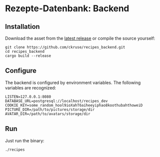 # Rezepte-Datenbank: Backend

## Installation

Download the asset from the [latest release](https://github.com/ckruse/recipes_backend/releases/latest) or compile the source yourself:

```
git clone https://github.com/ckruse/recipes_backend.git
cd recipes_backend
cargo build --release
```

## Configure

The backend is configured by environment variables. The following variables are recognized:

```
LISTEN=127.0.0.1:8080
DATABASE_URL=postgresql://localhost/recipes_dev
COOKIE_KEY=some_random_hool9ioXahT6aiheeyiphao8koothubahthoweiD
PICTURE_DIR=/path/to/pictures/storage/dir
AVATAR_DIR=/path/to/avatars/storage/dir
```

## Run

Just run the binary:

```
./recipes
```
